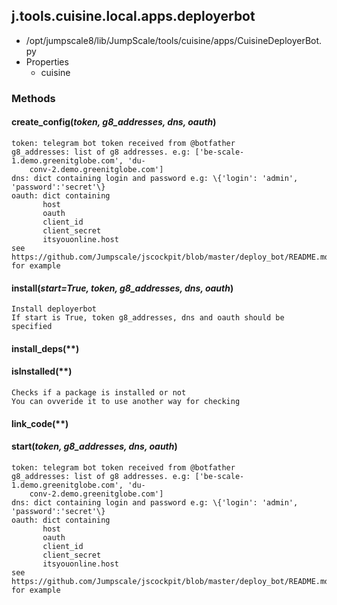 <!-- toc -->
## j.tools.cuisine.local.apps.deployerbot

- /opt/jumpscale8/lib/JumpScale/tools/cuisine/apps/CuisineDeployerBot.py
- Properties
    - cuisine

### Methods

#### create_config(*token, g8_addresses, dns, oauth*) 

```
token: telegram bot token received from @botfather
g8_addresses: list of g8 addresses. e.g: ['be-scale-1.demo.greenitglobe.com', 'du-
    conv-2.demo.greenitglobe.com']
dns: dict containing login and password e.g: \{'login': 'admin', 'password':'secret'\}
oauth: dict containing
       host
       oauth
       client_id
       client_secret
       itsyouonline.host
see https://github.com/Jumpscale/jscockpit/blob/master/deploy_bot/README.md for example

```

#### install(*start=True, token, g8_addresses, dns, oauth*) 

```
Install deployerbot
If start is True, token g8_addresses, dns and oauth should be specified

```

#### install_deps(**) 

#### isInstalled(**) 

```
Checks if a package is installed or not
You can ovveride it to use another way for checking

```

#### link_code(**) 

#### start(*token, g8_addresses, dns, oauth*) 

```
token: telegram bot token received from @botfather
g8_addresses: list of g8 addresses. e.g: ['be-scale-1.demo.greenitglobe.com', 'du-
    conv-2.demo.greenitglobe.com']
dns: dict containing login and password e.g: \{'login': 'admin', 'password':'secret'\}
oauth: dict containing
       host
       oauth
       client_id
       client_secret
       itsyouonline.host
see https://github.com/Jumpscale/jscockpit/blob/master/deploy_bot/README.md for example

```

